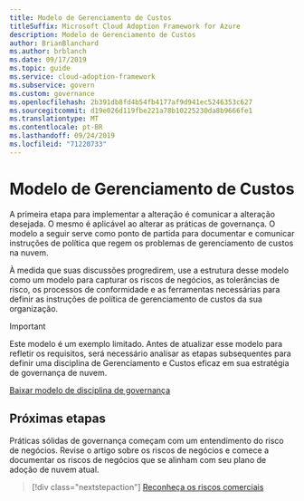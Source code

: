 ```yaml
---
title: Modelo de Gerenciamento de Custos
titleSuffix: Microsoft Cloud Adoption Framework for Azure
description: Modelo de Gerenciamento de Custos
author: BrianBlanchard
ms.author: brblanch
ms.date: 09/17/2019
ms.topic: guide
ms.service: cloud-adoption-framework
ms.subservice: govern
ms.custom: governance
ms.openlocfilehash: 2b391db8fd4b54fb4177af9d941ec5246353c627
ms.sourcegitcommit: d19e026d119fbe221a78b10225230da8b9666fe1
ms.translationtype: MT
ms.contentlocale: pt-BR
ms.lasthandoff: 09/24/2019
ms.locfileid: "71220733"
---
```

# <a name="cost-management-template"></a>Modelo de Gerenciamento de Custos

A primeira etapa para implementar a alteração é comunicar a alteração desejada. O mesmo é aplicável ao alterar as práticas de governança. O modelo a seguir serve como ponto de partida para documentar e comunicar instruções de política que regem os problemas de gerenciamento de custos na nuvem.

À medida que suas discussões progredirem, use a estrutura desse modelo como um modelo para capturar os riscos de negócios, as tolerâncias de risco, os processos de conformidade e as ferramentas necessárias para definir as instruções de política de gerenciamento de custos da sua organização.

> [!IMPORTANT]
> Este modelo é um exemplo limitado. Antes de atualizar esse modelo para refletir os requisitos, será necessário analisar as etapas subsequentes para definir uma disciplina de Gerenciamento e Custos eficaz em sua estratégia de governança de nuvem.

<!-- markdownlint-disable MD033 -->

 <a href="https://archcenter.blob.core.windows.net/cdn/fusion/governance/Cost%20Management%20Discipline%20Template.docx">Baixar modelo de disciplina de governança</a>

<!-- markdownlint-enable MD033 -->

## <a name="next-steps"></a>Próximas etapas

Práticas sólidas de governança começam com um entendimento do risco de negócios. Revise o artigo sobre os riscos de negócios e comece a documentar os riscos de negócios que se alinham com seu plano de adoção de nuvem atual.

> [!div class="nextstepaction"]
> [Reconheça os riscos comerciais](./business-risks.md)

